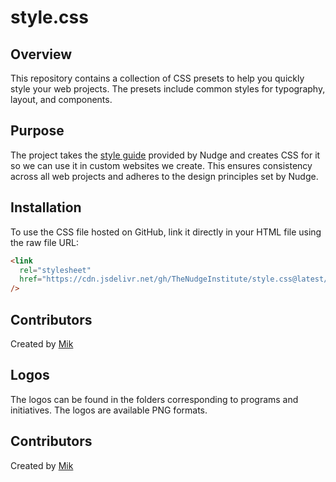 # style.css

## Overview

This repository contains a collection of CSS presets to help you quickly style your web projects. The presets include common styles for typography, layout, and components.

## Purpose

The project takes the [style guide](/2022%20-%20The_Nudge%20Institute%20Brand%20Guidelines.pdf) provided by Nudge and creates CSS for it so we can use it in custom websites we create. This ensures consistency across all web projects and adheres to the design principles set by Nudge.

## Installation

To use the CSS file hosted on GitHub, link it directly in your HTML file using the raw file URL:

```html
<link
  rel="stylesheet"
  href="https://cdn.jsdelivr.net/gh/TheNudgeInstitute/style.css@latest/style.min.css"
/>
```

## Contributors

Created by [Mik](https://github.com/Mik1337)

## Logos

The logos can be found in the folders corresponding to programs and initiatives. The logos are available PNG formats.

## Contributors

Created by [Mik](https://github.com/Mik1337)
